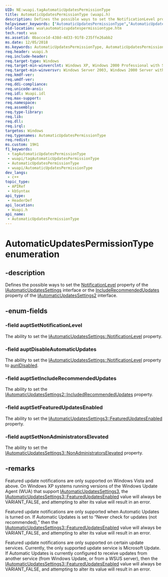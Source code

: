 ```yaml
---
UID: NE:wuapi.tagAutomaticUpdatesPermissionType
title: AutomaticUpdatesPermissionType (wuapi.h)
description: Defines the possible ways to set the NotificationLevel property of the IAutomaticUpdatesSettings interface or the IncludeRecommendedUpdates property of the IAutomaticUpdatesSettings2 interface.
helpviewer_keywords: ["AutomaticUpdatesPermissionType","AutomaticUpdatesPermissionType enumeration [Windows Update Agent]","auptDisableAutomaticUpdates","auptSetFeaturedUpdatesEnabled","auptSetIncludeRecommendedUpdates","auptSetNonAdministratorsElevated","auptSetNotificationLevel","wua.automaticupdatespermissiontype","wuapi/AutomaticUpdatesPermissionType","wuapi/auptDisableAutomaticUpdates","wuapi/auptSetFeaturedUpdatesEnabled","wuapi/auptSetIncludeRecommendedUpdates","wuapi/auptSetNonAdministratorsElevated","wuapi/auptSetNotificationLevel"]
old-location: wua\automaticupdatespermissiontype.htm
tech.root: wua
ms.assetid: 0bacce1d-438d-4d33-91f8-235ffe26abb2
ms.date: 12/05/2018
ms.keywords: AutomaticUpdatesPermissionType, AutomaticUpdatesPermissionType enumeration [Windows Update Agent], auptDisableAutomaticUpdates, auptSetFeaturedUpdatesEnabled, auptSetIncludeRecommendedUpdates, auptSetNonAdministratorsElevated, auptSetNotificationLevel, wua.automaticupdatespermissiontype, wuapi/AutomaticUpdatesPermissionType, wuapi/auptDisableAutomaticUpdates, wuapi/auptSetFeaturedUpdatesEnabled, wuapi/auptSetIncludeRecommendedUpdates, wuapi/auptSetNonAdministratorsElevated, wuapi/auptSetNotificationLevel
req.header: wuapi.h
req.include-header: 
req.target-type: Windows
req.target-min-winverclnt: Windows XP, Windows 2000 Professional with SP3 [desktop apps only]
req.target-min-winversvr: Windows Server 2003, Windows 2000 Server with SP3 [desktop apps only]
req.kmdf-ver: 
req.umdf-ver: 
req.ddi-compliance: 
req.unicode-ansi: 
req.idl: Wuapi.idl
req.max-support: 
req.namespace: 
req.assembly: 
req.type-library: 
req.lib: 
req.dll: 
req.irql: 
targetos: Windows
req.typenames: AutomaticUpdatesPermissionType
req.redist: 
ms.custom: 19H1
f1_keywords:
 - tagAutomaticUpdatesPermissionType
 - wuapi/tagAutomaticUpdatesPermissionType
 - AutomaticUpdatesPermissionType
 - wuapi/AutomaticUpdatesPermissionType
dev_langs:
 - c++
topic_type:
 - APIRef
 - kbSyntax
api_type:
 - HeaderDef
api_location:
 - Wuapi.h
api_name:
 - AutomaticUpdatesPermissionType
---
```


# AutomaticUpdatesPermissionType enumeration


## -description

Defines the possible ways to set the <a href="https://docs.microsoft.com/windows/desktop/api/wuapi/nf-wuapi-iautomaticupdatessettings-get_notificationlevel">NotificationLevel</a> property of the <a href="https://docs.microsoft.com/windows/desktop/api/wuapi/nn-wuapi-iautomaticupdatessettings">IAutomaticUpdatesSettings</a> interface or the <a href="https://docs.microsoft.com/windows/desktop/api/wuapi/nf-wuapi-iautomaticupdatessettings2-get_includerecommendedupdates">IncludeRecommendedUpdates</a> property of the <a href="https://docs.microsoft.com/windows/desktop/api/wuapi/nn-wuapi-iautomaticupdatessettings2">IAutomaticUpdatesSettings2</a> interface.

## -enum-fields

### -field auptSetNotificationLevel

The ability to set the <a href="https://docs.microsoft.com/windows/desktop/api/wuapi/nf-wuapi-iautomaticupdatessettings-get_notificationlevel">IAutomaticUpdatesSettings::NotificationLevel</a> property.

### -field auptDisableAutomaticUpdates

The ability to set the <a href="https://docs.microsoft.com/windows/desktop/api/wuapi/nf-wuapi-iautomaticupdatessettings-get_notificationlevel">IAutomaticUpdatesSettings::NotificationLevel</a> property to <a href="https://docs.microsoft.com/windows/desktop/api/wuapi/ne-wuapi-automaticupdatesnotificationlevel">aunlDisabled</a>.

### -field auptSetIncludeRecommendedUpdates

The ability to set the <a href="https://docs.microsoft.com/windows/desktop/api/wuapi/nf-wuapi-iautomaticupdatessettings2-get_includerecommendedupdates">IAutomaticUpdatesSettings2::IncludedRecommendedUpdates</a> property.

### -field auptSetFeaturedUpdatesEnabled

The ability to set the <a href="https://docs.microsoft.com/windows/desktop/api/wuapi/nf-wuapi-iautomaticupdatessettings3-get_featuredupdatesenabled">IAutomaticUpdatesSettings3::FeaturedUpdatesEnabled</a> property.

### -field auptSetNonAdministratorsElevated

The ability to set the <a href="https://docs.microsoft.com/windows/desktop/api/wuapi/nf-wuapi-iautomaticupdatessettings3-get_nonadministratorselevated">IAutomaticUpdatesSettings3::NonAdministratorsElevated</a> property.

## -remarks

Featured update notifications are only supported on Windows Vista and above. On Windows XP systems running versions of the Windows Update Agent (WUA) that support <a href="https://docs.microsoft.com/windows/desktop/api/wuapi/nn-wuapi-iautomaticupdatessettings3">IAutomaticUpdatesSettings3</a>, the <a href="https://docs.microsoft.com/windows/desktop/api/wuapi/nf-wuapi-iautomaticupdatessettings3-get_featuredupdatesenabled">IAutomaticUpdatesSettings3::FeaturedUpdatesEnabled</a> value will always be VARIANT_FALSE, and attempting to alter its value will result in an error.

Featured update notifications are only supported when Automatic Updates is turned on. If Automatic Updates is set to “Never check for updates (not recommended),” then the <a href="https://docs.microsoft.com/windows/desktop/api/wuapi/nf-wuapi-iautomaticupdatessettings3-get_featuredupdatesenabled">IAutomaticUpdatesSettings3::FeaturedUpdatesEnabled</a> value will always be VARIANT_FALSE, and attempting to alter its value will result in an error.

Featured update notifications are only supported on certain update services. Currently, the only supported update service is Microsoft Update. If Automatic Updates is currently configured to receive updates from another service (from Windows Update, or from a WSUS server), then  the <a href="https://docs.microsoft.com/windows/desktop/api/wuapi/nf-wuapi-iautomaticupdatessettings3-get_featuredupdatesenabled">IAutomaticUpdatesSettings3::FeaturedUpdatesEnabled</a> value will always be VARIANT_FALSE, and attempting to alter its value will result in an error.

